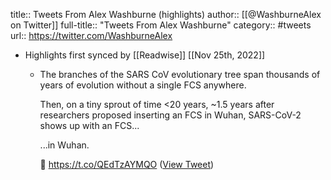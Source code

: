 title:: Tweets From Alex Washburne (highlights)
author:: [[@WashburneAlex on Twitter]]
full-title:: "Tweets From Alex Washburne"
category:: #tweets
url:: https://twitter.com/WashburneAlex

- Highlights first synced by [[Readwise]] [[Nov 25th, 2022]]
	- The branches of the SARS CoV evolutionary tree span thousands of years of evolution without a single FCS anywhere.
	  
	  Then, on a tiny sprout of time <20 years, ~1.5 years after researchers proposed inserting an FCS in Wuhan, SARS-CoV-2 shows up with an FCS...
	  
	  ...in Wuhan.
	  
	  🤔 https://t.co/QEdTzAYMQO ([View Tweet](https://twitter.com/WashburneAlex/status/1595832086769766400))